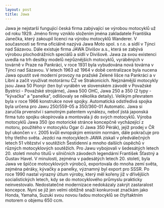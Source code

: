 ```yaml
---
layout: post
title: Jawa
---
```


Jawa je nejstarší fungující česká firma zabývající se výrobou motocyklů už od roku 1929. Jméno firmy vzniklo složením jména zakladatele Františka Janečka, který zakoupil licenci na výrobu motocyklů Wanderer. V současnosti se firma oficiálně nazývá Jawa Moto spol. s r.o. a sídlí v Týnci nad Sázavou. Dále existuje firma JAWA Divišov a.s., která se zabývá výrobou plochodrážních speciálů a sídlí v Divišově.
Jawa za svou existenci uvedla na trh desítky modelů nejrůznějších motocyklů, vyráběných v továrně v Praze na Pankráci, v roce 1931 byla vybudována nová továrna v Týnci nad Sázavou. V letech 1963 až 1964 v době centralizace byla nucena Jawa opustit své moderní provozy na pražské Zelené lišce na Pankráci a v Libni a začít využívat motorárnu ČZ ve Strakonicích. Nejznámější motocykly jsou Jawa 50 Pionýr (ten byl vyráběn ve slovenském závodě v Považské Bystrici - Považské strojárne), Jawa 500 OHC, Jawa 250 a 350 (2 typy - "kývačka" a "panelka", odlišovaly se několika detaily). Velikým převratem byla v roce 1966 konstrukce nové spojky. Automatická odstředivá spojka byla určena pro Jawu 250/559-05 a 350/360-01 Automatic. Jawa si zaručila prvenství i samotným patentem vynálezu, neboť jistá japonská firma tuto spojku okopírovala a montovala ji do svých motocyklů. Výroba motocyklů Jawa 350 (po motorické stránce koncepčně vycházející z motoru, použitého v motocyklu Ogar či Jawa 350 Pérák), jejíž prodej v ČR byl ukončen v r. 2005 kvůli evropským emisním normám, dále pokračuje pro trhy třetího světa. Jezdci na motocyklech JAWA získali v předválečných letech 51 vítězství v soutěžích Šestidenní a mnoho dalších úspěchů v různých motocyklových soutěžích. Pro Jawu vybojovali v šedesátých letech 20. století mnoho titulů v silničních závodech legendární František Šťastný a Gustav Havel.
V minulosti, zejména v padesátých letech 20. století, byla Jawa ve špičce motocyklových výrobců, exportovala do mnoha zemí světa, zejména péráky, kývačky a panelky, významný byl export pro SSSR. Po roce 1990 nastal výrazný útlum výroby, který měl kořeny již v dřívějších socialistických letech, kdy se do motocyklového průmyslu prakticky neinvestovalo. Nedostatečné modernizace nedokázaly zakrýt zastaralost koncepce. 
Nyní se již jen velmi obtížně snaží konkurovat značkám jako Honda, Yamaha, Suzuki svou novou řadou motocyklů se čtyřtaktním motorem o objemu 650 ccm.
